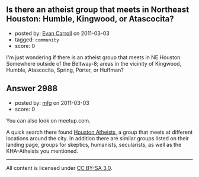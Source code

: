 ## Is there an atheist group that meets in Northeast Houston: Humble, Kingwood, or Atascocita?

- posted by: [Evan Carroll](https://stackexchange.com/users/-1/5-evan-carroll) on 2011-03-03
- tagged: `community`
- score: 0

I'm just wondering if there is an atheist group that meets in NE Houston. Somewhere outside of the Beltway-8; areas in the vicinity of Kingwood, Humble, Atascocita, Spring, Porter, or Huffman?


## Answer 2988

- posted by: [mfg](https://stackexchange.com/users/-1/135-mfg) on 2011-03-03
- score: 0

<p>You can also look on meetup.com. </p>

<p>A quick search there found <a href="http://www.meetup.com/Houston-Atheists/" rel="nofollow">Houston Atheists,</a> a group that meets at different locations around the city. In addition there are similar groups listed on their landing page, groups for skeptics, humanists, secularists, as well as the KHA-Atheists you mentioned.</p>




---

All content is licensed under [CC BY-SA 3.0](https://creativecommons.org/licenses/by-sa/3.0/).
